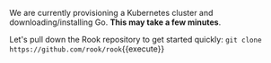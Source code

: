 We are currently provisioning a Kubernetes cluster and downloading/installing Go. **This may take a few minutes**.

Let's pull down the Rook repository to get started quickly: `git clone https://github.com/rook/rook`{{execute}}
